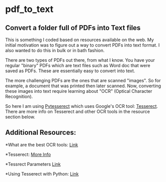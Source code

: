 # pdf_to_text
## Convert a folder full of PDFs into Text files 


This is something I coded based on resources available on the web. My initial motivation was to figure out a way to convert PDFs into text format. I also wanted to do this in bulk or in bath fashion.

There are two types of PDFs out there, from what I know. You have your regular "binary" PDFs which are text files such as Word doc that were saved as PDFs. These are essentially easy to convert into text. 

The more challenging PDFs are the ones that are scanned "images". So for example, a document that was printed then later scanned. Now, converting these images into text require learning about "OCR" (Optical Character Recognition). 

So here I am using [Pytesserect](https://pypi.org/project/pytesseract/) which uses Google's OCR tool: [Tesserect](https://github.com/tesseract-ocr/tesseract). There are more info on Tesserect and other OCR tools in the resource section below.


## Additional Resources:

*What are the best OCR tools: [Link](https://source.opennews.org/articles/so-many-ocr-options/)

*Tesserect: [More Info](https://github.com/tesseract-ocr/docs/blob/master/das_tutorial2016/1Intro-history.pdf)

*Tessrect Parameters [Link](https://wilsonmar.github.io/tesseract/)

*Using Tesserect with Python: [Link](https://www.pyimagesearch.com/2017/07/10/using-tesseract-ocr-python/)

